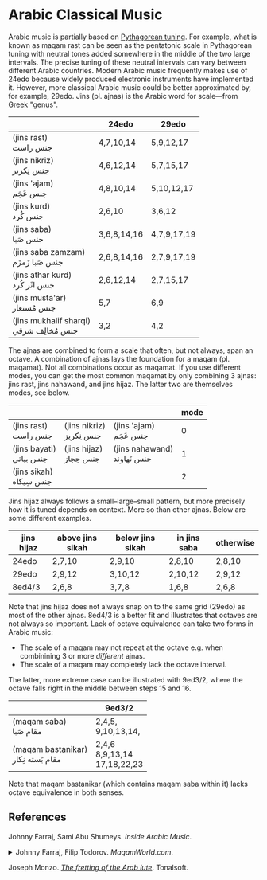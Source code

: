 # Arabic Classical Music

Arabic music is partially based on [Pythagorean tuning](pythagorean.md).
For example, what is known as maqam rast can be seen as the pentatonic scale in Pythagorean tuning with neutral tones added somewhere in the middle of the two large intervals.
The precise tuning of these neutral intervals can vary between different Arabic countries.
Modern Arabic music frequently makes use of 24edo because widely produced electronic instruments have implemented it.
However, more classical Arabic music could be better approximated by, for example, 29edo.
Jins (pl. ajnas) is the Arabic word for scale—from [Greek](greek.md) "genus".

|     |24edo|29edo|
|-----|-----|-----|
|(jins rast) <br /> جنس راست <!--x--> | 4,7,10,14 | 5,9,12,17 |
|(jins nikriz) <br /> جنس نِكريز <!--x--> | 4,6,12,14 | 5,7,15,17 |
| (jins 'ajam) <br /> جنس عَجَم <!--x--> | 4,8,10,14 | 5,10,12,17 |
|(jins kurd) <br /> جنس كُرد <!--x--> | 2,6,10 | 3,6,12 |
|(jins saba) <br /> جنس صَبا <!--x--> | 3,6,8,14,16 | 4,7,9,17,19 |
|(jins saba zamzam) <br /> جنس صَبا زَمزَم <!--x--> | 2,6,8,14,16 | 2,7,9,17,19 |
|(jins athar kurd) <br /> جنس اثَر كُرد <!--x--> | 2,6,12,14 | 2,7,15,17 | 
|(jins musta'ar) <br /> جنس مُستعار <!--x--> | 5,7 | 6,9 |
|(jins mukhalif sharqi) <br /> جنس مُخالِف شرقي <!--x--> | 3,2 | 4,2 |

The ajnas are combined to form a scale that often, but not always, span an octave.
A combination of ajnas lays the foundation for a maqam (pl. maqamat).
Not all combinations occur as maqamat.
If you use different modes, you can get the most common maqamat by only combining 3 ajnas:
jins rast, jins nahawand, and jins hijaz.
The latter two are themselves modes, see below.

|     |      |     |mode|
|-----|------|-----|----|
|(jins rast) <br /> جنس راست <!--x-->| (jins nikriz) <br /> جنس نِكريز <!--x-->| (jins 'ajam) <br /> جنس عَجَم <!--x-->| 0|
|(jins bayati) <br /> جنس بياتي <!--x--> | (jins hijaz) <br /> جنس حِجاز <!--x--> | (jins nahawand) <br /> جنس نَهاوند <!--x--> | 1|
|(jins sikah) <br /> جنس سِيكاه <!--x--> | | | 2 |

Jins hijaz always follows a small–large–small pattern, but more precisely how it is tuned depends on context.
More so than other ajnas.
Below are some different examples.

|jins hijaz |above jins sikah|below jins sikah|in jins saba |otherwise|
|-----|-----------|-----------|--------|---------|
|24edo|2,7,10 | 2,9,10 | 2,8,10 | 2,8,10|
|29edo|2,9,12 | 3,10,12 |2,10,12 | 2,9,12|
|8ed4/3| 2,6,8 | 3,7,8 | 1,6,8 | 2,6,8 |

Note that jins hijaz does not always snap on to the same grid (29edo) as most of the other ajnas.
8ed4/3 is a better fit and illustrates that octaves are not always so important.
Lack of octave equivalence can take two forms in Arabic music:

- The scale of a maqam may not repeat at the octave e.g. when combinining 3 or more *different* ajnas.
- The scale of a maqam may completely lack the octave interval.

The latter, more extreme case can be illustrated with 9ed3/2, where the octave falls right in the middle between steps 15 and 16.

|    |9ed3/2|
|----|------|
|(maqam saba) <br /> مقام صَبا <!--x--> | 2,4,5, <br /> 9,10,13,14, |
|(maqam bastanikar)  <br /> مقام بَسته نِكار <!--x--> | 2,4,6 <br /> 8,9,13,14 <br /> 17,18,22,23 |

Note that maqam bastanikar (which contains maqam saba within it) lacks octave equivalence in both senses.

## References
Johnny Farraj, Sami Abu Shumeys. *Inside Arabic Music*.

<details>
<summary>
Johnny Farraj, Filip Todorov. <i>MaqamWorld.com</i>.
</summary>

- *[The Jins](https://web.archive.org/web/20241118194734/https://www.maqamworld.com/en/jins.php)*
- *[Jins 'Ajam](https://web.archive.org/web/20241112054346/https://www.maqamworld.com/en/jins/ajam.php)*
- *[Jins 'Ajam Murassa'](https://web.archive.org/web/20241117041645/https://www.maqamworld.com/en/jins/ajam_murassaa.php)*
- *[Jins Athar Kurd](https://web.archive.org/web/20241120034104/https://www.maqamworld.com/en/jins/athar_kurd.php)*
- *[Jins Bayati](https://web.archive.org/web/20241118063426/https://www.maqamworld.com/en/jins/bayati.php)*
- *[Jins Hijaz](https://web.archive.org/web/20241117045207/https://www.maqamworld.com/en/jins/hijaz.php)*
- *[Jins Hijaz Murassa'](https://web.archive.org/web/20230823104936/http://maqamworld.com/en/jins/hijaz_murassaa.php)*
- *[Hijazkar](https://web.archive.org/web/20230823104937/http://maqamworld.com/en/jins/hijazkar.php)*
- *[Jins Jiharkah](https://web.archive.org/web/20230823104952/http://maqamworld.com/en/jins/jiharkah.php)*
- *[Jins Kurd](https://web.archive.org/web/20230823104938/http://maqamworld.com/en/jins/kurd.php)*
- *[Jins Lami](https://web.archive.org/web/20230824012642/http://maqamworld.com/en/jins/lami.php)*
- *[Jins Mukhalif Sharqi](https://web.archive.org/web/20230823104957/http://maqamworld.com/en/jins/mukhalif_sharqi.php)*
- *[Jins Musta'ar](https://web.archive.org/web/20230823104936/http://maqamworld.com/en/jins/mustaar.php)*
- *[Jins Nahawand](https://web.archive.org/web/20230823104937/http://maqamworld.com/en/jins/nahawand.php)*
- *[Jins Nahawand Murassa'](https://web.archive.org/web/20230823104936/http://maqamworld.com/en/jins/nahawand_murassaa.php)*
- *[Jins Nikriz](https://web.archive.org/web/20230823104936/http://maqamworld.com/en/jins/nikriz.php)*
- *[Jins Rast](https://web.archive.org/web/20230824012642/http://maqamworld.com/en/jins/rast.php)*
- *[Jins Saba](https://web.archive.org/web/20230823104936/http://maqamworld.com/en/jins/saba.php)*
- *[Jins Saba Dalanshin](https://web.archive.org/web/20230823104936/http://maqamworld.com/en/jins/saba_dalanshin.php)*
- *[Jins Saba Zamzam](https://web.archive.org/web/20230823104937/http://maqamworld.com/en/jins/saba_zamzam.php)*
- *[Jins Sazkar](https://web.archive.org/web/20230823104937/http://maqamworld.com/en/jins/sazkar.php)*
- *[Jins Sikah](https://web.archive.org/web/20230823104954/http://maqamworld.com/en/jins/sikah.php)*
- *[Jins Sikah Baladi](https://web.archive.org/web/20230824012642/http://maqamworld.com/en/jins/sikah_baladi.php)*
- *[Jins Upper 'Ajam](https://web.archive.org/web/20230823104937/http://maqamworld.com/en/jins/upper_ajam.php)*
- *[Jins Upper Rast](https://web.archive.org/web/20230823104936/http://maqamworld.com/en/jins/upper_rast.php)

</details>


Joseph Monzo.
*[The fretting of the Arab lute](https://web.archive.org/web/2/http://www.tonalsoft.com/monzo/arablute/arablute.aspx)*.
Tonalsoft.